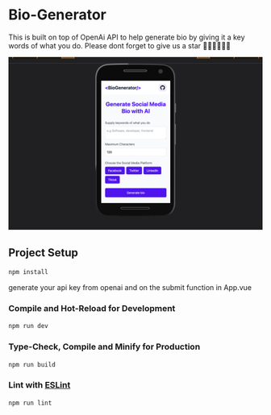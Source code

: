 # Bio-Generator

This is built on top of OpenAi API to help generate bio by giving it a key words of what you do. Please dont forget to give us a star 👏🏽👏🏽👏🏽

![alt App Image](src/assets/img/bio-generator.png)

## Project Setup

```sh
npm install
```

generate your api key from openai and on the submit function in App.vue

### Compile and Hot-Reload for Development

```sh
npm run dev
```

### Type-Check, Compile and Minify for Production

```sh
npm run build
```

### Lint with [ESLint](https://eslint.org/)

```sh
npm run lint
```
